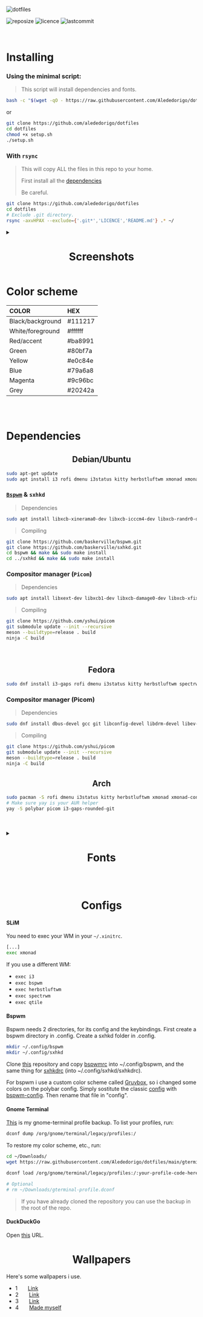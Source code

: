 ![dotfiles](https://res.cloudinary.com/dn3cdvdix/image/upload/v1609584148/dotfiles_mkcg0c.png)

![reposize](https://img.shields.io/github/repo-size/alededorigo/dotfiles?color=%2358d0f4&style=for-the-badge) ![licence](https://img.shields.io/github/license/alededorigo/dotfiles?color=%23cd58f4&style=for-the-badge) ![lastcommit](https://img.shields.io/github/last-commit/alededorigo/dotfiles?color=9ce590&style=for-the-badge)

<br>

### <h1 align="left">Installing</h1>

### Using the minimal script:

<blockquote>
This script will install dependencies and fonts.
</blockquote>

```bash
bash -c "$(wget -qO - https://raw.githubusercontent.com/Alededorigo/dotfiles/main/setup.sh)"
```

or

```bash
git clone https://github.com/alededorigo/dotfiles
cd dotfiles
chmod +x setup.sh
./setup.sh
```

### With `rsync`

<blockquote> This will copy ALL the files in this repo to your home.

First install all the [dependencies](#dependencies)

Be careful. </blockquote>

```bash
git clone https://github.com/alededorigo/dotfiles
cd dotfiles
# Exclude .git directory.
rsync -axvHPAX --exclude={'.git*','LICENCE','README.md'} .* ~/
```

<details >
    <summary><strong><h1 align="center">Screenshots</h1></strong></summary>
<img src="https://res.cloudinary.com/adwebsite/image/upload/v1612782415/dotfiles/screen1_yxrhl3.png">
<img src="https://i.redd.it/vmpl8ft5hnc61.png">
</details>

# Color scheme

| COLOR            | HEX     |
| :--------------- | :------ |
| Black/background | #111217 |
| White/foreground | #ffffff |
| Red/accent       | #ba8991 |
| Green            | #80bf7a |
| Yellow           | #e0c84e |
| Blue             | #79a6a8 |
| Magenta          | #9c96bc |
| Grey             | #20242a |

<br>
<br>

# Dependencies

###### <h2 align="center">Debian/Ubuntu</h2>

```sh
sudo apt-get update
sudo apt install i3 rofi dmenu i3status kitty herbstluftwm xmonad xmonad-contrib i3blocks dunst rxvt-unicode qutebrowser vim neovim emacs nitrogen moc firefox zsh git htop mpv pcmanfm slock thunar zathura
```

### [`Bspwm`](https://github.com/baskerville/bspwm/) & `sxhkd`

> Dependencies

```sh
sudo apt install libxcb-xinerama0-dev libxcb-icccm4-dev libxcb-randr0-dev libxcb-util0-dev libxcb-ewmh-dev libxcb-keysyms1-dev libxcb-shape0-dev
```

> Compiling

```sh
git clone https://github.com/baskerville/bspwm.git
git clone https://github.com/baskerville/sxhkd.git
cd bspwm && make && sudo make install
cd ../sxhkd && make && sudo make install
```

### Compositor manager (`Picom`)

> Dependencies

```sh
sudo apt install libxext-dev libxcb1-dev libxcb-damage0-dev libxcb-xfixes0-dev libxcb-shape0-dev libxcb-render-util0-dev libxcb-render0-dev libxcb-randr0-dev libxcb-composite0-dev libxcb-image0-dev libxcb-present-dev libxcb-xinerama0-dev libxcb-glx0-dev libpixman-1-dev libdbus-1-dev libconfig-dev libgl1-mesa-dev libpcre2-dev libpcre3-dev libevdev-dev uthash-dev libev-dev libx11-xcb-dev
```

> Compiling

```sh
git clone https://github.com/yshui/picom
git submodule update --init --recursive
meson --buildtype=release . build
ninja -C build
```

<br>

###### <h2 align="center">Fedora</h2>

```sh
sudo dnf install i3-gaps rofi dmenu i3status kitty herbstluftwm spectrwm xmonad xmobar i3blocks lemonbar yabar dunst xterm qutebrowser bspwm vim nvim emacs
```

### Compositor manager (Picom)

> Dependencies

```sh
sudo dnf install dbus-devel gcc git libconfig-devel libdrm-devel libev-devel libX11-devel libX11-xcb libXext-devel libxcb-devel mesa-libGL-devel meson pcre-devel pixman-devel uthash-devel xcb-util-image-devel xcb-util-renderutil-devel xorg-x11-proto-devel
```

> Compiling

```sh
git clone https://github.com/yshui/picom
git submodule update --init --recursive
meson --buildtype=release . build
ninja -C build
```

###### <h2 align="center">Arch</h2>

```sh
sudo pacman -S rofi dmenu i3status kitty herbstluftwm xmonad xmonad-contrib i3blocks dunst rxvt-unicode qutebrowser vim neovim emacs nitrogen moc firefox zsh git htop mpv pcmanfm slock thunar zathura zathura-pdf-poppler
# Make sure yay is your AUR helper
yay -S polybar picom i3-gaps-rounded-git
```

<br>
<br>

<details>
  <summary><strong><h1 align="center">Fonts</h1></strong></summary>
  <br>
  These are all fonts i used in my dotfiles.

| FONT            |                                              UBUNTU                                               |                      FEDORA |                        ARCH |
| :-------------- | :-----------------------------------------------------------------------------------------------: | --------------------------: | --------------------------: |
| Fira Code       |                                          fonts-firacode                                           |             fira-code-fonts |               ttf-fira-code |
| IBM Plex        |                                                                                                   |          ibm-plex-sans-font |                ttf-ibm-plex |
| Source Code Pro | [Official page](https://askubuntu.com/questions/193072/how-to-use-the-adobe-source-code-pro-font) | adobe-source-code-pro-fonts | adobe-source-code-pro-fonts |
| Tamsyn          |                     [Official page](https://www.fial.com/~scott/tamsyn-font/)                     |

</details>

<br>
<br>

### <h1 align="center">Configs</h1>

#### SLiM

You need to exec your WM in your `~/.xinitrc`.

```bash
[...]
exec xmonad
```

If you use a different WM:

- `exec i3`
- `exec bspwm`
- `exec herbstluftwm`
- `exec spectrwm`
- `exec qtile`

#### Bspwm

Bspwm needs 2 directories, for its config and the keybindings.
First create a bspwm directory in .config.
Create a sxhkd folder in .config.

```sh
mkdir ~/.config/bspwm
mkdir ~/.config/sxhkd
```

Clone [this](https://github.com/Alededorigo/dotfiles) repository and copy [bspwmrc](https://github.com/Alededorigo/dotfiles/tree/main/.config/bspwm/bspwmrc) into ~/.config/bspwm, and the same thing for [sxhkdrc](https://github.com/Alededorigo/dotfiles/tree/main/.config/sxhkd/sxhkdrc) (into ~/.config/sxhkd/sxhkdrc).

For bspwm i use a custom color scheme called [Gruvbox](https://github.com/morhetz/gruvbox), so i changed some colors on the polybar config.
Simply sostitute the classic [config](https://github.com/alededorigo/dotfiles/tree/main/.config/polybar/config) with [bspwm-config](https://github.com/alededorigo/dotfiles/tree/main/.config/polybar/config-bspwm). Then rename that file in "config".

#### Gnome Terminal

[This](https://github.com/Alededorigo/dotfiles/blob/main/gterminal-profile.dconf) is my gnome-terminal profile backup.
To list your profiles, run:

```bash
dconf dump /org/gnome/terminal/legacy/profiles:/
```

To restore my color scheme, etc., run:

```bash
cd ~/Downloads/
wget https://raw.githubusercontent.com/Alededorigo/dotfiles/main/gterminal-profile.dconf

dconf load /org/gnome/terminal/legacy/profiles:/:your-profile-code-here/ < gterminal-profile.dconf

# Optional
# rm ~/Downloads/gterminal-profile.dconf
```

<blockquote>
If you have already cloned the repository you can use the backup in the root of the repo.
</blockquote>

#### DuckDuckGo

Open [this](https://duckduckgo.com/?kae=t&ks=m&kw=s&ku=1&kt=Fira+Code&km=l&k7=171a1f&kj=171a1f&k9=53e2ae&kaa=985eff&k21=171a1f&k8=ffffff&kx=985eff) URL.

### <h1 align="center">Wallpapers</h1>

Here's some wallpapers i use.

- 1 &nbsp;&nbsp;&nbsp;&nbsp;&nbsp;&nbsp;[Link](https://drive.google.com/file/d/1kl-gvq1M9MaXQU_2K9l2lkq02iIcbf5h/view)
- 2 &nbsp;&nbsp;&nbsp;&nbsp;&nbsp;&nbsp;[Link](https://drive.google.com/file/d/1kl-gvq1M9MaXQU_2K9l2lkq02iIcbf5h/view)
- 3 &nbsp;&nbsp;&nbsp;&nbsp;&nbsp;&nbsp;[Link](https://drive.google.com/file/d/1vFbB3CM1SVePuN4r_y70iTSeY65oeLUe/view)
- 4 &nbsp;&nbsp;&nbsp;&nbsp;&nbsp;&nbsp;[Made myself](https://github.com/Alededorigo/dotfiles/blob/main/walls/1.jpg)
